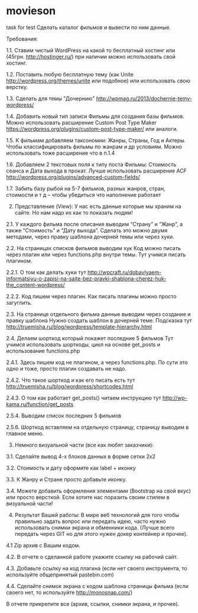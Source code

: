 # movieson
task for test
Сделать каталог фильмов и вывести по ним данные.

Требования:

1.1. Ставим чистый WordPress на какой то бесплатный хостинг или (45грн. http://hostinger.ru/)  при наличии можно использовать свой хостинг.

1.2. Поставить любую бесплатную тему (как Unite http://wordpress.org/themes/unite или подобное) или использовать свою верстку.

1.3. Сделать для темы "Дочернию" http://wpmag.ru/2013/dochernie-temy-wordpress/

1.4. Добавить новый тип записи Фильмы для создания базы фильмов. Можно использовать расширение Custom Post Type Maker https://wordpress.org/plugins/custom-post-type-maker/ или аналоги.

1.5. К фильмам добавляем таксономии: Жанры, Страны, Год и Актеры. Чтобы классифицировать фильмы по жанрам и др условиям. Можно использовать тоже расширение что в п.1.4

1.6. Добавляем 2 текстовых поля к типу поста Фильмы: Стоимость сеанса и Дата выхода в прокат. Лучше использовать расширение ACF http://wordpress.org/plugins/advanced-custom-fields/

1.7. Забить базу рыбой на 5-7 фильмов, разных жанров, стран, стоимости и т д – чтобы убедиться что наполнение работает

2. Представление (View):
У нас есть данные которые мы храним на сайте. Но нам надо их как то показать людям!

2.1. У каждого фильма после описания выводим “Страну” и “Жанр”, а также “Стоимость” и “Дату выхода”. Сделать это можно двумя методами, через правку шаблона дочерней темы или через хуки.

2.2. На страницах списков фильмов выводим хук
Код можно писать через плагин или через functions.php внутри темы. Тут учимся писать плагином.

2.2.1. О том как делать хуки тут http://wpcraft.ru/dobavlyaem-informatsiyu-o-zapisi-na-sajte-bez-pravki-shablona-cherez-huk-the_content-wordpress/

2.2.2. Код пишем через плагин. Как писать плагины можно просто загуглить. 

2.3. На странице отдельного фильма данные выводим через создание и правку шаблона
Нужно создать шаблон в дочерней теме. Подсказка тут http://truemisha.ru/blog/wordpress/template-hierarchy.html

2.4. Делаем шорткод который покажет последние 5 фильмов
Тут учимся использовать шорткоды, цикл на основе get_posts и использование functions.php

2.4.1. Здесь пишем код не плагином, а через functions.php. По сути это одно и тоже, просто плагин создавать не надо.

2.4.2. Что такое шорткод и как его писать есть тут http://truemisha.ru/blog/wordpress/shortcodes.html

2.4.3. О том как работает get_posts() читаем инструкцию тут http://wp-kama.ru/function/get_posts

2.5.4. Выводим список последних 5 фильмов

2.5.6. Шорткод вставляем на отдельную страницу, страницу выводим в главное меню.

3. Немного визуальной части (все как любят заказчики):

3.1. Сделайте вывод 4-х блоков данных в форме сетки 2х2

3.2. Стоимость и дату оформите как label + иконку

3.3. К Жанру и Стране просто добавьте иконку.

3.4. Можете добавить оформления элементами (Bootstrap на свой вкус) или просто версткой. Если хотите нас поразить своим стилем в визуальной части!

4. Результат Вашей работы:
В мире веб технологий для того чтобы правильно задать вопрос или передать идею, часто нужно использовать снимки экрана и обменники кода. (Лучше всего передать через GIT но для этого нужен докер контейнер и прочее).

4.1 Zip архив с Вашим кодом.

4.2. В отчете о сделанной работе укажите ссылку на рабочий сайт.

4.3. Добавьте ссылку на код плагина (если нет своего инструмента, то используйте общепринятый pastebin.com)

4.4. Сделайте снимок экрана с кодом шаблона страницы фильма (если своего нет, то используйте http://monosnap.com/)


В отчете прикрепите все (архив, ссылки, снимки экрана, и прочее).



